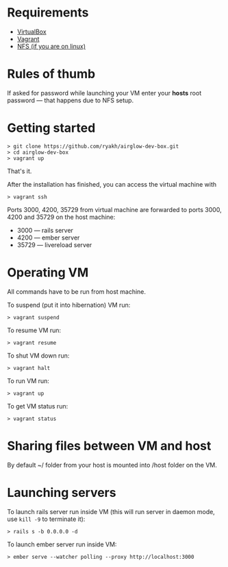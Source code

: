 # Requirements

* [VirtualBox](https://www.virtualbox.org)
* [Vagrant](http://vagrantup.com)
* [NFS (if you are on
  linux)](https://help.ubuntu.com/lts/serverguide/network-file-system.html)

# Rules of thumb

If asked for password while launching your VM enter your **hosts** root password
— that happens due to NFS setup.

# Getting started

    > git clone https://github.com/ryakh/airglow-dev-box.git
    > cd airglow-dev-box
    > vagrant up

That's it.

After the installation has finished, you can access the virtual machine with

    > vagrant ssh

Ports 3000, 4200, 35729 from virtual machine are forwarded to ports 3000, 4200
and 35729 on the host machine:

* 3000 — rails server
* 4200 — ember server
* 35729 — livereload server

# Operating VM

All commands have to be run from host machine.

To suspend (put it into hibernation) VM run:

    > vagrant suspend

To resume VM run:

    > vagrant resume


To shut VM down run:

    > vagrant halt

To run VM run:

    > vagrant up

To get VM status run:

    > vagrant status

# Sharing files between VM and host

By default ~/ folder from your host is mounted into /host folder on the VM.

# Launching servers

To launch rails server run inside VM (this will run server in daemon mode, use
`kill -9` to terminate it):

    > rails s -b 0.0.0.0 -d

To launch ember server run inside VM:

    > ember serve --watcher polling --proxy http://localhost:3000
